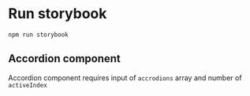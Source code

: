 # Run storybook

`npm run storybook`

## Accordion component

Accordion component requires input of `accrodions` array and number of `activeIndex`
